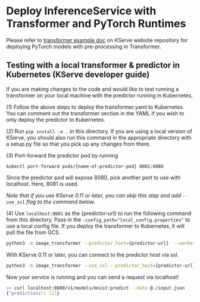 # Deploy InferenceService with Transformer and PyTorch Runtimes

Please refer to [transformer example doc](https://github.com/kserve/website/tree/main/docs/modelserving/v1beta1/transformer/torchserve_image_transformer) on KServe website repository for deploying PyTorch models with pre-processing in Transformer.

## Testing with a local transformer & predictor in Kubernetes (KServe developer guide)

If you are making changes to the code and would like to test running a transformer on your local machine with the predictor running in Kubernetes,

(1) Follow the above steps to deploy the transformer.yaml to Kubernetes. You can comment out the transformer section in the YAML if you wish to only deploy the predictor to Kubernetes.

(2) Run `pip install -e .` in this directory. If you are using a local version of KServe, you should also run this command in the appropriate directory with a setup.py file so that you pick up any changes from there.

(3) Port-forward the predictor pod by running 
```
kubectl port-forward pods/{name-of-predictor-pod} 8081:8080 
```
Since the predictor pod will expose 8080, pick another port to use with localhost. Here, 8081 is used.

*Note that if you use KServe 0.11 or later, you can skip this step and add `--use_ssl` flag to the command below.*

(4) Use `localhost:8081` as the {predictor-url} to run the following command from this directory. Pass in the `-config_path="local_config.properties"` to use a local config file. If you deploy the transformer to Kubernetes, it will pull the file from GCS.

```bash
python3 -m image_transformer --predictor_host={predictor-url}  --workers=1 --config_path="local_config.properties"
```

With KServe 0.11 or later, you can connect to the predictor host via ssl.

```bash
python3 -m image_transformer --use_ssl --predictor_host={predictor-url}  --workers=1 --config_path="local_config.properties"
```

Now your service is running and you can send a request via localhost! 

```bash
>> curl localhost:8080/v1/models/mnist:predict --data @./input.json
{"predictions": [2]}
```
